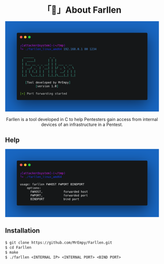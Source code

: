 <h1 align="center">「🚪」About Farllen</h1>

<p align="center"><img src="assets/banner.png"></p>

<p align="center">Farllen is a tool developed in C to help Pentesters gain access from internal devices of an infrastructure in a Pentest.</p>

## Help

![](assets/help.png)


## Installation

```
$ git clone https://github.com/MrEmpy/Farllen.git
$ cd Farllen
$ make
$ ./farllen <INTERNAL IP> <INTERNAL PORT> <BIND PORT>
```

